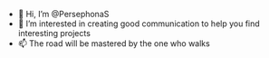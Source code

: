 - 👋 Hi, I’m @PersephonaS
- 👀 I’m interested in creating good communication to help you find interesting projects
- 📫 The road will be mastered by the one who walks

<!---
PersephonaS/PersephonaS is a ✨ special ✨ repository because its `README.md` (this file) appears on your GitHub profile.
You can click the Preview link to take a look at your changes.
--->
